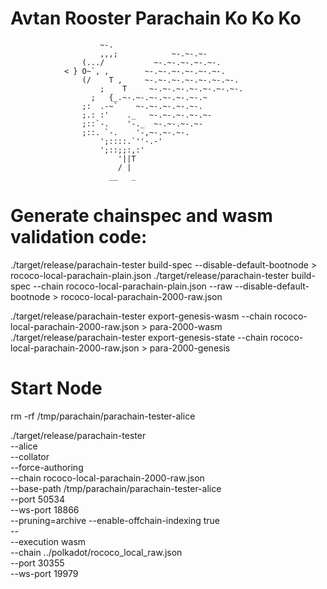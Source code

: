 # Avtan Rooster Parachain Ko Ko Ko 

                        ~-.
                        ,,,;            ~-.~-.~-
                    (.../           ~-.~-.~-.~-.~-.
                < } O~`, ,        ~-.~-.~-.~-.~-.~-.
                    (/    T ,     ~-.~-.~-.~-.~-.~-.~-.
                        ;    T     ~-.~-.~-.~-.~-.~-.~-.
                      ;   {_.~-.~-.~-.~-.~-.~-.~
                    ;:  .-~`    ~-.~-.~-.~-.~-.
                    ;.: :'    ._   ~-.~-.~-.~-.~-
                    ;::`-.    '-._  ~-.~-.~-.~-
                    ;::. `-.    '-,~-.~-.~-.
                        ';::::.`''-.-'
                        ';::;;:,:'
                            '||T
                            / |
                          __   _

# Generate chainspec and wasm validation code:

./target/release/parachain-tester build-spec --disable-default-bootnode > rococo-local-parachain-plain.json
./target/release/parachain-tester build-spec --chain rococo-local-parachain-plain.json --raw --disable-default-bootnode > rococo-local-parachain-2000-raw.json

./target/release/parachain-tester  export-genesis-wasm --chain rococo-local-parachain-2000-raw.json > para-2000-wasm
./target/release/parachain-tester  export-genesis-state --chain rococo-local-parachain-2000-raw.json > para-2000-genesis

# Start Node

rm -rf /tmp/parachain/parachain-tester-alice

./target/release/parachain-tester \
--alice \
--collator \
--force-authoring \
--chain rococo-local-parachain-2000-raw.json \
--base-path /tmp/parachain/parachain-tester-alice \
--port 50534 \
--ws-port 18866 \
--pruning=archive --enable-offchain-indexing true \
-- \
--execution wasm \
--chain ../polkadot/rococo_local_raw.json \
--port 30355 \
--ws-port 19979